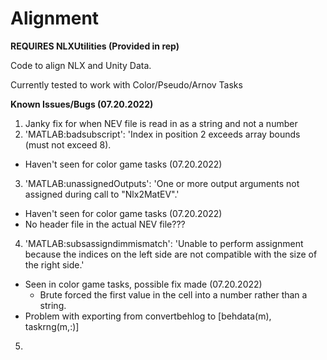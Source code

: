 # Alignment
**REQUIRES NLXUtilities (Provided in rep)**

Code to align NLX and Unity Data.

Currently tested to work with Color/Pseudo/Arnov Tasks

**Known Issues/Bugs (07.20.2022)**
1. Janky fix for when NEV file is read in as a string and not a number
2. 'MATLAB:badsubscript': 'Index in position 2 exceeds array bounds (must not exceed 8).
  - Haven't seen for color game tasks (07.20.2022)
3. 'MATLAB:unassignedOutputs': 'One or more output arguments not assigned during call to "Nlx2MatEV".'
  - Haven't seen for color game tasks (07.20.2022)
  - No header file in the actual NEV file???
4. 'MATLAB:subsassigndimmismatch': 'Unable to perform assignment because the indices on the left side are not compatible with the size of the right side.'
  - Seen in color game tasks, possible fix made (07.20.2022)
    - Brute forced the first value in the cell into a number rather than a string.
  - Problem with exporting from convertbehlog to [behdata(m), taskrng(m,:)]

5.
